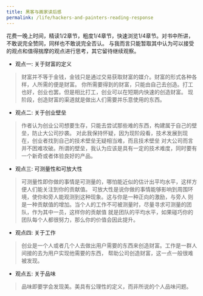 ```yaml
---
title: 黑客与画家读后感
permalink: /life/hackers-and-painters-reading-response
---
```


花费一晚上时间，精读1/2章节，粗度1/4章节，快速浏览1/4章节。对书中所讲，不敢说完全赞同，同样也不敢说完全否认。
与我而言只能暂取其中认为可以接受的观点和值得揣摩的观点进行思考，其它留待继续观察。

* 观点一: 关于财富的定义
> 财富并不等于金钱，金钱只是通过交易获取财富的媒介。财富的形式各种各样，人所需的便是财富。
你所需要得到的财富，只能由自己去创造。打工也好，创业也罢。但是相比打工，创业可以在短期内快速的创造财富。
现阶段，创造财富的渠道就是做出人们需要并乐意使用的东西。
* 观点二: 关于创业壁垒
> 作者认为创业公司想要生存，只能去尝试那些难的东西，构建属于自己的壁垒，防止大公司抄袭。
对此我保持怀疑，因为现阶段看，技术发展到现在，创业者找到自己的技术壁垒无疑相当难，而且技术壁垒
对大公司而言并不困难攻破。所谓的壁垒，我认为应该是具有一定的技术难度，同时要有一个新奇或者体验良好的产品。
* 观点三: 可测量性和可放大性
> 可测量性即你做的事情是可测量的，哪怕能近似的估计出平均水平，这样方便人们能关注到你的贡献值。
可放大性是说你做的事情能够影响到周围环境，使你和旁人能观测到这种现象。这与你是一种正向的激励，与旁人
则是一种贡献值的增加。当个人的工作不可被测量时，尽量寻求可测量的团队，作为其中一员，这样你的贡献值
就是团队的平均水平，如果碰巧你的团队每个人都很努力，那么你的价值会因此提升。
* 观点四: 关于工作
> 创业是一个人或者几个人去做出用户需要的东西来创造财富。工作是一群人间接的去为用户实现他需要的东西，
帮助公司创造财富，这一点一般很难被发现。
* 观点五: 关于品味
> 品味即要学会发现美。美具有公理性的定义，而非所说的个人品味问题。
